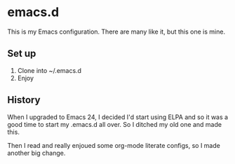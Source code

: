 # emacs.d

This is my Emacs configuration. There are many like it, but this one
is mine.

## Set up

1. Clone into ~/.emacs.d
2. Enjoy

## History

When I upgraded to Emacs 24, I decided I'd start using ELPA and so it
was a good time to start my .emacs.d all over.  So I ditched my old
one and made this.

Then I read and really enjoued some org-mode literate configs, so I
made another big change.

